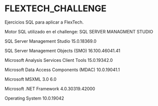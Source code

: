 # FLEXTECH_CHALLENGE
Ejercicios SQL para aplicar a FlexTech.

Motor SQL utilizado en el challenge: SQL SERVER MANAGMENT STUDIO

SQL Server Management Studio						15.0.18369.0

SQL Server Management Objects (SMO)						16.100.46041.41

Microsoft Analysis Services Client Tools						15.0.19342.0

Microsoft Data Access Components (MDAC)						10.0.19041.1

Microsoft MSXML						3.0 6.0 

Microsoft .NET Framework						4.0.30319.42000

Operating System						10.0.19042
